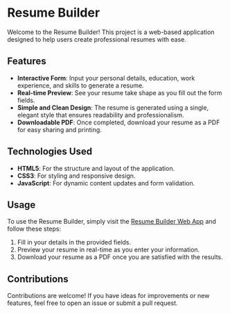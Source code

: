 # Resume Builder

Welcome to the Resume Builder! This project is a web-based application designed to help users create professional resumes with ease.

## Features

- **Interactive Form**: Input your personal details, education, work experience, and skills to generate a resume.
- **Real-time Preview**: See your resume take shape as you fill out the form fields.
- **Simple and Clean Design**: The resume is generated using a single, elegant style that ensures readability and professionalism.
- **Downloadable PDF**: Once completed, download your resume as a PDF for easy sharing and printing.

## Technologies Used

- **HTML5**: For the structure and layout of the application.
- **CSS3**: For styling and responsive design.
- **JavaScript**: For dynamic content updates and form validation.

## Usage

To use the Resume Builder, simply visit the [Resume Builder Web App](https://gagankj.github.io/Resume-Builder/) and follow these steps:

1. Fill in your details in the provided fields.
2. Preview your resume in real-time as you enter your information.
3. Download your resume as a PDF once you are satisfied with the results.

## Contributions

Contributions are welcome! If you have ideas for improvements or new features, feel free to open an issue or submit a pull request.
